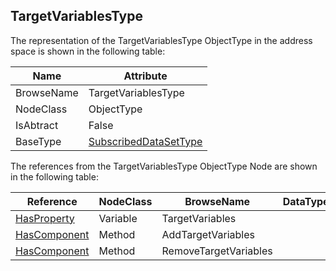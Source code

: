 <!-- objecttype -->
## TargetVariablesType
The representation of the TargetVariablesType ObjectType in the address space is shown in the following table:  

|Name|Attribute|
|---|---|
|BrowseName|TargetVariablesType|
|NodeClass|ObjectType|
|IsAbtract|False|
|BaseType|[SubscribedDataSetType](../../../Part14/ObjectTypes/SubscribedDataSetType/readme.md)|

The references from the TargetVariablesType ObjectType Node are shown in the following table:  

|Reference|NodeClass|BrowseName|DataType|TypeDefinition|ModellingRule|
|---|---|---|---|---|---|
|[HasProperty](../../../Part3/ReferenceTypes/HasProperty/readme.md)|Variable|TargetVariables||[PropertyType](../../Part5/VariableTypes/PropertyType/readme.md)|[Mandatory](../../Objects/Mandatory/readme.md)|
|[HasComponent](../../../Part3/ReferenceTypes/HasComponent/readme.md)|Method|AddTargetVariables|||[Optional](../../Objects/Optional/readme.md)|
|[HasComponent](../../../Part3/ReferenceTypes/HasComponent/readme.md)|Method|RemoveTargetVariables|||[Optional](../../Objects/Optional/readme.md)|

